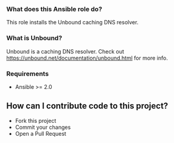 ### What does this Ansible role do?

This role installs the Unbound caching DNS resolver.

### What is Unbound?

Unbound is a caching DNS resolver. Check out https://unbound.net/documentation/unbound.html for more info.

### Requirements

- Ansible >= 2.0

## How can I contribute code to this project?

- Fork this project
- Commit your changes
- Open a Pull Request
